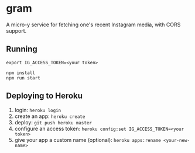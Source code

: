 # gram

A micro-y service for fetching one's recent Instagram media, with CORS support.

## Running

```
export IG_ACCESS_TOKEN=<your token>
```

```
npm install
npm run start
```

## Deploying to Heroku

1. login: `heroku login`
2. create an app: `heroku create`
3. deploy: `git push heroku master`
4. configure an access token: `heroku config:set IG_ACCESS_TOKEN=<your token>`
5. give your app a custom name (optional): `heroku apps:rename <your-new-name>`
